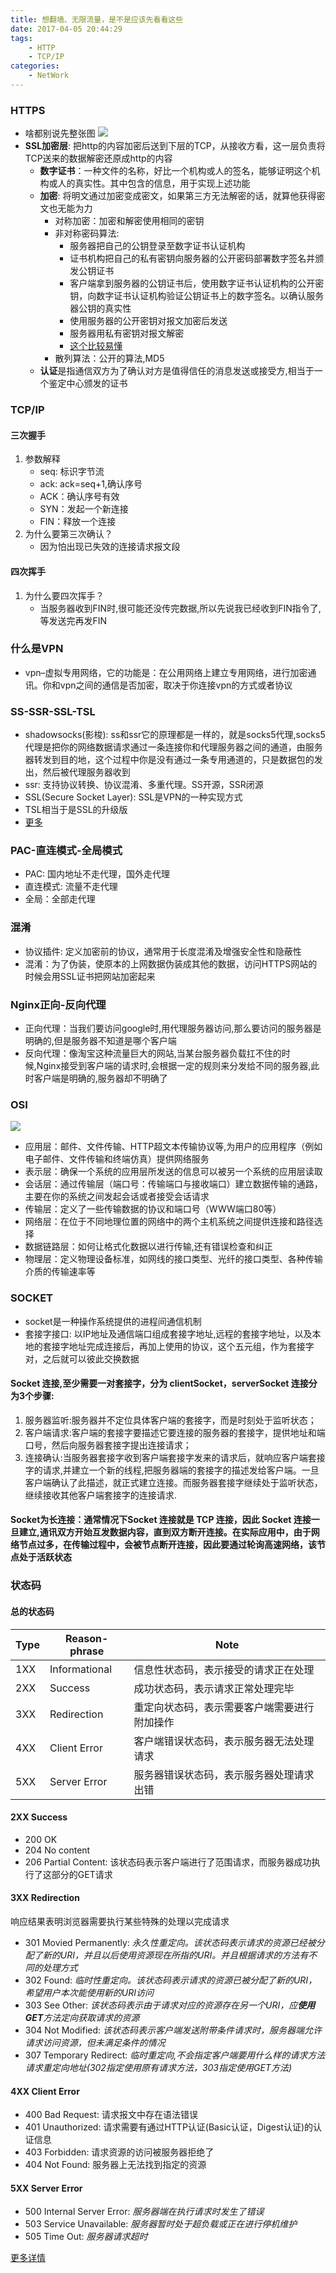 ```yaml
---
title: 想翻墙、无限流量，是不是应该先看看这些
date: 2017-04-05 20:44:29
tags:
    - HTTP
    - TCP/IP
categories:
    - NetWork
---
```

### HTTPS
- 啥都别说先整张图
![](/img/network/https.png)
- **SSL加密层**: 把http的内容加密后送到下层的TCP，从接收方看，这一层负责将TCP送来的数据解密还原成http的内容
    - **数字证书**：一种文件的名称，好比一个机构或人的签名，能够证明这个机构或人的真实性。其中包含的信息，用于实现上述功能
    - **加密**: 将明文通过加密变成密文，如果第三方无法解密的话，就算他获得密文也无能为力
        - 对称加密：加密和解密使用相同的密钥
        - 非对称密码算法: 
            - 服务器把自己的公钥登录至数字证书认证机构
            - 证书机构把自己的私有密钥向服务器的公开密码部署数字签名并颁发公钥证书
            - 客户端拿到服务器的公钥证书后，使用数字证书认证机构的公开密钥，向数字证书认证机构验证公钥证书上的数字签名。以确认服务器公钥的真实性
            - 使用服务器的公开密钥对报文加密后发送
            - 服务器用私有密钥对报文解密
            - [这个比较易懂](https://www.cnblogs.com/zfxJava/p/5295957.html)
        - 散列算法：公开的算法,MD5
    - **认证**是指通信双方为了确认对方是值得信任的消息发送或接受方,相当于一个鉴定中心颁发的证书
<!--more-->

### TCP/IP

#### 三次握手
1. 参数解释
    - seq: 标识字节流
    - ack: ack=seq+1,确认序号
    - ACK：确认序号有效
    - SYN：发起一个新连接
    - FIN：释放一个连接
2. 为什么要第三次确认？
    - 因为怕出现已失效的连接请求报文段

#### 四次挥手
1. 为什么要四次挥手？
    - 当服务器收到FIN时,很可能还没传完数据,所以先说我已经收到FIN指令了,等发送完再发FIN

### 什么是VPN
- vpn–虚拟专用网络，它的功能是：在公用网络上建立专用网络，进行加密通讯。你和vpn之间的通信是否加密，取决于你连接vpn的方式或者协议
### SS-SSR-SSL-TSL
- shadowsocks(影梭): ss和ssr它的原理都是一样的，就是socks5代理,socks5代理是把你的网络数据请求通过一条连接你和代理服务器之间的通道，由服务器转发到目的地，这个过程中你是没有通过一条专用通道的，只是数据包的发出，然后被代理服务器收到
- ssr: 支持协议转换、协议混淆、多重代理。SS开源，SSR闭源
- SSL(Secure Socket Layer): SSL是VPN的一种实现方式
- TSL相当于是SSL的升级版
- [更多](https://blog.csdn.net/ShellDawn/article/details/78345240)
### PAC-直连模式-全局模式
- PAC: 国内地址不走代理，国外走代理
- 直连模式: 流量不走代理
- 全局：全部走代理
### 混淆
- 协议插件: 定义加密前的协议，通常用于长度混淆及增强安全性和隐蔽性
- 混淆：为了伪装，使原本的上网数据伪装成其他的数据，访问HTTPS网站的时候会用SSL证书把网站加密起来
### Nginx正向-反向代理
- 正向代理：当我们要访问google时,用代理服务器访问,那么要访问的服务器是明确的,但是服务器不知道是哪个客户端
- 反向代理：像淘宝这种流量巨大的网站,当某台服务器负载扛不住的时候,Nginx接受到客户端的请求时,会根据一定的规则来分发给不同的服务器,此时客户端是明确的,服务器却不明确了

### OSI
![](/img/network/OSI.jpg)
- 应用层：邮件、文件传输、HTTP超文本传输协议等,为用户的应用程序（例如电子邮件、文件传输和终端仿真）提供网络服务
- 表示层：确保一个系统的应用层所发送的信息可以被另一个系统的应用层读取
- 会话层：通过传输层（端口号：传输端口与接收端口）建立数据传输的通路，主要在你的系统之间发起会话或者接受会话请求
- 传输层：定义了一些传输数据的协议和端口号（WWW端口80等）
- 网络层：在位于不同地理位置的网络中的两个主机系统之间提供连接和路径选择
- 数据链路层：如何让格式化数据以进行传输,还有错误检查和纠正
- 物理层：定义物理设备标准，如网线的接口类型、光纤的接口类型、各种传输介质的传输速率等

### SOCKET
- socket是一种操作系统提供的进程间通信机制
- 套接字接口: 以IP地址及通信端口组成套接字地址,远程的套接字地址，以及本地的套接字地址完成连接后，再加上使用的协议，这个五元组，作为套接字对，之后就可以彼此交换数据

#### Socket 连接,至少需要一对套接字，分为 clientSocket，serverSocket 连接分为3个步骤:
1. 服务器监听:服务器并不定位具体客户端的套接字，而是时刻处于监听状态；
2. 客户端请求:客户端的套接字要描述它要连接的服务器的套接字，提供地址和端口号，然后向服务器套接字提出连接请求；
3. 连接确认:当服务器套接字收到客户端套接字发来的请求后，就响应客户端套接字的请求,并建立一个新的线程,把服务器端的套接字的描述发给客户端。一旦客户端确认了此描述，就正式建立连接。而服务器套接字继续处于监听状态，继续接收其他客户端套接字的连接请求.

#### Socket为长连接：通常情况下Socket 连接就是 TCP 连接，因此 Socket 连接一旦建立,通讯双方开始互发数据内容，直到双方断开连接。在实际应用中，由于网络节点过多，在传输过程中，会被节点断开连接，因此要通过轮询高速网络，该节点处于活跃状态

### 状态码

#### 总的状态码
Type|Reason-phrase|Note
---|---|---
1XX|Informational|信息性状态码，表示接受的请求正在处理
2XX|Success|成功状态码，表示请求正常处理完毕
3XX|Redirection|重定向状态码，表示需要客户端需要进行附加操作
4XX|Client Error|客户端错误状态码，表示服务器无法处理请求
5XX|Server Error|服务器错误状态码，表示服务器处理请求出错

#### 2XX Success
- 200 OK
- 204 No content
- 206 Partial Content: 该状态码表示客户端进行了范围请求，而服务器成功执行了这部分的GET请求

#### 3XX Redirection
响应结果表明浏览器需要执行某些特殊的处理以完成请求
- 301 Movied Permanently: *永久性重定向。该状态码表示请求的资源已经被分配了新的URI，并且以后使用资源现在所指的URI。并且根据请求的方法有不同的处理方式*
- 302 Found: *临时性重定向。该状态码表示请求的资源已被分配了新的URI，希望用户本次能使用新的URI访问*
- 303 See Other: *该状态码表示由于请求对应的资源存在另一个URI，应**使用GET**方法定向获取请求的资源*
- 304 Not Modified: *该状态码表示客户端发送附带条件请求时，服务器端允许请求访问资源，但未满足条件的情况*
- 307 Temporary Redirect: *临时重定向,不会指定客户端要用什么样的请求方法请求重定向地址(302指定使用原有请求方法，303指定使用GET方法)*

#### 4XX Client Error
- 400 Bad Request: 请求报文中存在语法错误
- 401 Unauthorized: 请求需要有通过HTTP认证(Basic认证，Digest认证)的认证信息
- 403 Forbidden: 请求资源的访问被服务器拒绝了
- 404 Not Found: 服务器上无法找到指定的资源

#### 5XX Server Error
- 500 Internal Server Error: *服务器端在执行请求时发生了错误*
- 503 Service Unavailable: *服务器暂时处于超负载或正在进行停机维护*
- 505 Time Out: *服务器请求超时*

[更多详情](https://www.cnblogs.com/hjxcode/p/5663830.html)